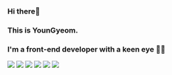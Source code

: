 ### Hi there👋 
### This is YounGyeom.
### I'm a front-end developer with a keen eye 👀💖 
<span>
<img src="https://img.shields.io/badge/HTML-red?style=flat-square&logo=HTML5&logoColor=white"/>
<img src="https://img.shields.io/badge/css-blue?style=flat-square&logo=CSS3&logoColor=white"/>
<img src="https://img.shields.io/badge/SCSS-pink?style=flat-square&logo=SCSS&logoColor=white"/>
<img src="https://img.shields.io/badge/Javascript-orange?style=flat-square&logo=JavaScript&logoColor=white"/>
<img src="https://img.shields.io/badge/Typescript-blue?style=flat-square&logo=TypeScript&logoColor=white"/>
<img src="https://img.shields.io/badge/React-9cf?style=flat-square&logo=React&logoColor=white"/>
</span>
<!--
**DJaneLee/DJaneLee** is a ✨ _special_ ✨ repository because its `README.md` (this file) appears on your GitHub profile.

